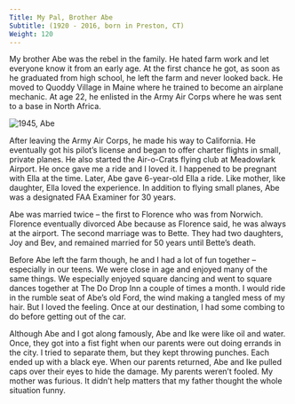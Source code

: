 ```yaml
---
Title: My Pal, Brother Abe
Subtitle: (1920 - 2016, born in Preston, CT)
Weight: 120
---
```


My brother Abe was the rebel in the family. He hated farm work and let everyone know it from an early age. At the first chance he got, as soon as he graduated from high school, he left the farm and never looked back. He moved to Quoddy Village in Maine where he trained to become an airplane mechanic. At age 22, he enlisted in the Army Air Corps where he was sent to a base in North Africa.

![1945, Abe](/images/abe-1945.jpg)

After leaving the Army Air Corps, he made his way to California. He eventually got his pilot’s license and began to offer charter flights in small, private planes. He also started the Air-o-Crats flying club at Meadowlark Airport. He once gave me a ride and I loved it. I happened to be pregnant with Ella at the time. Later, Abe gave 6-year-old Ella a ride. Like mother, like daughter, Ella loved the experience. In addition to flying small planes, Abe was a designated FAA Examiner for 30 years.

Abe was married twice – the first to Florence who was from Norwich. Florence eventually divorced Abe because as Florence said, he was always at the airport. The second marriage was to Bette. They had two daughters, Joy and Bev, and remained married for 50 years until Bette’s death.

Before Abe left the farm though, he and I had a lot of fun together – especially in our teens. We were close in age and enjoyed many of the same things. We especially enjoyed square dancing and went to square dances together at The Do Drop Inn a couple of times a month. I would ride in the rumble seat of Abe’s old Ford, the wind making a tangled mess of my hair. But I loved the feeling. Once at our destination, I had some combing to do before getting out of the car.

Although Abe and I got along famously, Abe and Ike were like oil and water. Once, they got into a fist fight when our parents were out doing errands in the city. I tried to separate them, but they kept throwing punches. Each ended up with a black eye. When our parents returned, Abe and Ike pulled caps over their eyes to hide the damage. My parents weren’t fooled. My mother was furious. It didn’t help matters that my father thought the whole situation funny.
